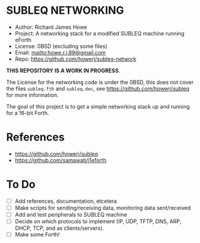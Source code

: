 # SUBLEQ NETWORKING

* Author: Richard James Howe
* Project: A networking stack for a modified SUBLEQ machine running eForth
* License: 0BSD (excluding some files)
* Email: <mailto:howe.r.j.89@gmail.com>
* Repo: <https://github.com/howerj/subleq-network>

**THIS REPOSITORY IS A WORK IN PROGRESS**.

The License for the networking code is under the 0BSD, this does not cover
the files `subleq.fth` and `subleq.dec`, see <https://github.com/howerj/subleq>
for more information.

The goal of this project is to get a simple networking stack up and running for a
16-bit Forth.

# References

* <https://github.com/howerj/subleq>
* <https://github.com/samawati/j1eforth>

# To Do

* [ ] Add references, documentation, etcetera
* [ ] Make scripts for sending/receiving data, monitoring data sent/received
* [ ] Add and test peripherals to SUBLEQ machine
* [ ] Decide on which protocols to implement (IP, UDP, TFTP, DNS, ARP, DHCP,
  TCP, and as clients/servers).
* [ ] Make some Forth!
